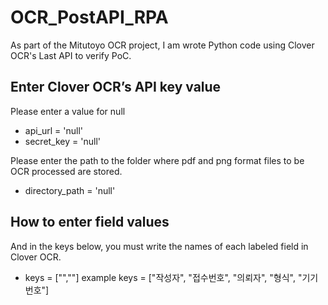 # OCR_PostAPI_RPA
As part of the Mitutoyo OCR project, I am wrote Python code using Clover OCR's Last API to verify PoC.

## Enter Clover OCR’s API key value
Please enter a value for null
* api_url = 'null'
* secret_key = 'null'

Please enter the path to the folder where pdf and png format files to be OCR processed are stored.
* directory_path = 'null'

## How to enter field values
And in the keys below, you must write the names of each labeled field in Clover OCR.
* keys = ["",""]
example
keys =  ["작성자", "접수번호", "의뢰자", "형식", "기기번호"]
